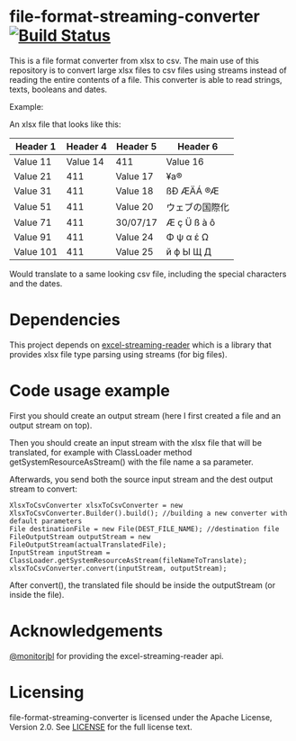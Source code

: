 ﻿# file-format-streaming-converter [![Build Status](https://travis-ci.org/kenshoo/file-format-streaming-converter.svg?branch=master)](https://travis-ci.org/kenshoo/file-format-streaming-converter)

This is a file format converter from xlsx to csv. The main use of this repository is to convert 
large xlsx files to csv files using streams instead of reading the entire contents of a file.
This converter is able to read strings, texts, booleans and dates.


Example:

An xlsx file that looks like this:

|Header 1   | Header 4	|Header 5	|Header 6	  |
|-----------|-----------|-----------|-------------|
|Value 11   | Value 14  |411	    |Value 16	  |
|Value 21   | 411	    |Value 17	|¥a®	      |
|Value 31   | 411	    |Value 18	|ßÐ ÆÄÁ  ®Æ	  |
|Value 51   | 411	    |Value 20	|ウェブの国際化 |
|Value 71   | 411	    |30/07/17	|Æ ç Ü ß à ô  | 
|Value 91   | 411	    |Value 24	|Φ ψ α έ Ω    |
|Value 101  | 411	    |Value 25	|й ф Ы Щ Д	  |


Would translate to a same looking csv file, including the special characters and the dates.

Dependencies
===
This project depends on [excel-streaming-reader](https://github.com/monitorjbl/excel-streaming-reader) which is a library
that provides xlsx file type parsing using streams (for big files). 

Code usage example
=========
First you should create an output stream (here I first created a file and an output stream on top).

Then you should create an input stream with the xlsx file that will be translated, for example with ClassLoader method
getSystemResourceAsStream() with the file name a sa parameter. 

Afterwards, you send both the source
input stream and the dest output stream to convert:

    XlsxToCsvConverter xlsxToCsvConverter = new XlsxToCsvConverter.Builder().build(); //building a new converter with default parameters
    File destinationFile = new File(DEST_FILE_NAME); //destination file
    FileOutputStream outputStream = new FileOutputStream(actualTranslatedFile);
    InputStream inputStream = ClassLoader.getSystemResourceAsStream(fileNameToTranslate);
    xlsxToCsvConverter.convert(inputStream, outputStream);
    
After convert(), the translated file should be inside the outputStream (or inside the file).

Acknowledgements
====
[@monitorjbl](https://github.com/monitorjbl) for providing the excel-streaming-reader api.

Licensing
=========
file-format-streaming-converter is licensed under the Apache License, Version 2.0. See
[LICENSE](https://github.com/kenshoo/file-format-streaming-converter/blob/master/LICENSE) for the full
license text.
